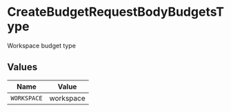 # CreateBudgetRequestBodyBudgetsType

Workspace budget type


## Values

| Name        | Value       |
| ----------- | ----------- |
| `WORKSPACE` | workspace   |